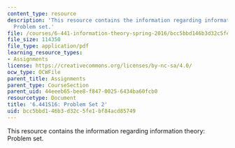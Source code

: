```yaml
---
content_type: resource
description: 'This resource contains the information regarding information theory:
  Problem set.'
file: /courses/6-441-information-theory-spring-2016/bcc5bbd146b3d32c5fe1bf84acd85749_MIT6_441S16_problem_set2.pdf
file_size: 114350
file_type: application/pdf
learning_resource_types:
- Assignments
license: https://creativecommons.org/licenses/by-nc-sa/4.0/
ocw_type: OCWFile
parent_title: Assignments
parent_type: CourseSection
parent_uid: 44eeeb65-bee8-f847-0025-6434ba60fcb0
resourcetype: Document
title: '6.441S16: Problem Set 2'
uid: bcc5bbd1-46b3-d32c-5fe1-bf84acd85749
---
```

This resource contains the information regarding information theory: Problem set.